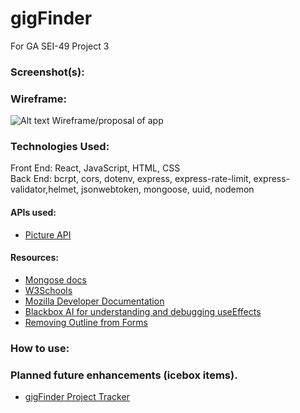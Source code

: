# gigFinder
For GA SEI-49 Project 3

### Screenshot(s):

### Wireframe:

![Alt text](https://docs.google.com/presentation/d/1-pWMwRm3kN_ONexkmp4uwbNtbjchvpokQJfq2NDFS5I/edit#slide=id.p)
Wireframe/proposal of app

### Technologies Used:

Front End: React, JavaScript, HTML, CSS <br>
Back End: bcrpt, cors, dotenv, express, express-rate-limit, express-validator,helmet, jsonwebtoken, mongoose, uuid, nodemon

#### APIs used:

- [Picture API](https://cloudinary.com)

#### Resources:
- [Mongose docs](https://mongoosejs.com/docs/) 
- [W3Schools](https://www.w3schools.com/js/)
- [Mozilla Developer Documentation](https://developer.mozilla.org/en-US/docs/Learn/Tools_and_testing/Client-side_JavaScript_frameworks/React_getting_started)
- [Blackbox AI for understanding and debugging useEffects](https://www.blackbox.ai)
- [Removing Outline from Forms](https://stackoverflow.com/questions/3397113/how-to-remove-focus-border-outline-around-text-input-boxes-chrome)

### How to use:

### Planned future enhancements (icebox items).
- [gigFinder Project Tracker](https://github.com/users/kkyz13/projects/2/views/1)




